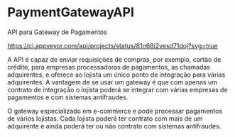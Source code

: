 # PaymentGatewayAPI
API para Gateway de Pagamentos

https://ci.appveyor.com/api/projects/status/81n68i2vesd71doj?svg=true

A API é capaz de enviar requisições de compras, por exemplo, cartão de crédito, para empresas processadoras de pagamentos, as chamadas adquirentes, e oferece ao lojista um único ponto de integração para várias adquirentes. A vantagem de se usar um gateway é que com apenas um contrato de integração o lojista poderá se integrar com várias empresas de pagamentos e com sistemas antifraudes.

O gateway especializado em e-commerce e pode processar pagamentos de vários lojistas. Cada lojista poderá ter contrato com mais de um adquirente e ainda poderá ter ou não contrato com sistemas antifraudes.
